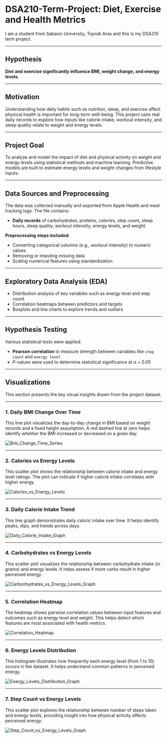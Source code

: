 # DSA210-Term-Project: Diet, Exercise and Health Metrics

I am a student from Sabancı University, Toprak Aras and this is my DSA210 term project. 

---

## Hypothesis

**Diet and exercise significantly influence BMI, weight change, and energy levels.**

---

## Motivation

Understanding how daily habits such as nutrition, sleep, and exercise affect physical health is important for long-term well-being. This project uses real daily records to explore how inputs like calorie intake, workout intensity, and sleep quality relate to weight and energy levels.

---

## Project Goal

To analyze and model the impact of diet and physical activity on weight and energy levels using statistical methods and machine learning. Predictive models are built to estimate energy levels and weight changes from lifestyle inputs.

---

##  Data Sources and Preprocessing

The data was collected manually and exported from Apple Health and meal tracking logs. The file contains:
- **Daily records** of carbohydrates, proteins, calories, step count, sleep hours, sleep quality, workout intensity, energy levels, and weight.

**Preprocessing steps included:**
- Converting categorical columns (e.g., workout intensity) to numeric values
- Removing or imputing missing data
- Scaling numerical features using standardization

---

## Exploratory Data Analysis (EDA)

- Distribution analysis of key variables such as energy level and step count
- Correlation heatmaps between predictors and targets
- Boxplots and line charts to explore trends and outliers

---

## Hypothesis Testing

Various statistical tests were applied:
- **Pearson correlation** to measure strength between variables like `step count` and `energy level`
- P-values were used to determine statistical significance at α = 0.05

---

##  Visualizations

This section presents the key visual insights drawn from the project dataset.

---

### 1. Daily BMI Change Over Time
This line plot visualizes the day-to-day change in BMI based on weight records and a fixed height assumption. A red dashed line at zero helps identify whether the BMI increased or decreased on a given day.

![Bmi_Change_Time_Series](https://github.com/user-attachments/assets/13b7ba0c-0a83-45a3-8f9a-0acb7ef86d09)

---

### 2. Calories vs Energy Levels
This scatter plot shows the relationship between calorie intake and energy level ratings. The plot can indicate if higher calorie intake correlates with higher energy.

![Calories_vs_Energy_Levels](https://github.com/user-attachments/assets/1af381c7-d240-4e95-838d-7856f1238d59)

---

### 3. Daily Calorie Intake Trend
This line graph demonstrates daily caloric intake over time. It helps identify peaks, dips, and trends across days.

![Daily_Calorie_Intake_Graph](https://github.com/user-attachments/assets/ccf388ac-12af-4dee-a7dc-fcb2d5dc2983)

---

### 4. Carbohydrates vs Energy Levels
This scatter plot visualizes the relationship between carbohydrate intake (in grams) and energy levels. It helps assess if more carbs result in higher perceived energy.

![Carbonhydrates_vs_Energy_Levels_Graph](https://github.com/user-attachments/assets/2015dc7e-8ab4-42b1-9fd1-cefb169e91bd)

---

### 5. Correlation Heatmap
The heatmap shows pairwise correlation values between input features and outcomes such as energy level and weight. This helps detect which features are most associated with health metrics.

![Correlation_Heatmap](https://github.com/user-attachments/assets/18d545c7-7e30-426f-b18b-bbb100423089)

---

### 6. Energy Levels Distribution
This histogram illustrates how frequently each energy level (from 1 to 10) occurs in the dataset. It helps understand common patterns in perceived energy.

![Energy_Levels_Distribution_Graph](https://github.com/user-attachments/assets/7bd50ba6-ab0c-4e8c-a77a-b888084a0f82)

---

### 7. Step Count vs Energy Levels
This scatter plot explores the relationship between number of steps taken and energy levels, providing insight into how physical activity affects perceived energy.

![Step_Count_vs_Energy_Levels_Graph](https://github.com/user-attachments/assets/1cf92445-98f3-46df-844e-7bbd8e345ef6)
